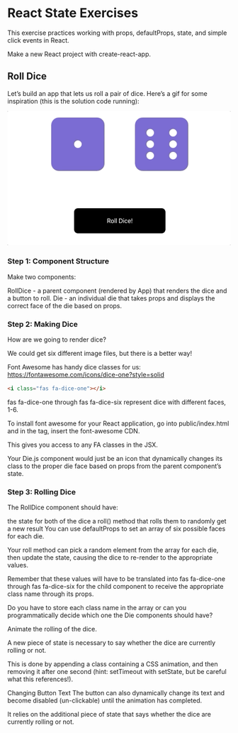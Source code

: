 # React State Exercises

This exercise practices working with props, defaultProps, state, and simple click events in React.

Make a new React project with create-react-app.

## Roll Dice

Let’s build an app that lets us roll a pair of dice. Here’s a gif for some inspiration (this is the solution code running):

![Rolling Dice App](src/assets/roll_dice.gif)

### Step 1: Component Structure

Make two components:

RollDice - a parent component (rendered by App) that renders the dice and a button to roll.
Die - an individual die that takes props and displays the correct face of the die based on props.

### Step 2: Making Dice

How are we going to render dice?

We could get six different image files, but there is a better way!

Font Awesome has handy dice classes for us: https://fontawesome.com/icons/dice-one?style=solid

```html
<i class="fas fa-dice-one"></i>
```
fas fa-dice-one through fas fa-dice-six represent dice with different faces, 1-6.

To install font awesome for your React application, go into public/index.html and in the <head> tag, insert the font-awesome CDN.

This gives you access to any FA classes in the JSX.

Your Die.js component would just be an icon that dynamically changes its class to the proper die face based on props from the parent component’s state.

### Step 3: Rolling Dice

The RollDice component should have:

the state for both of the dice
a roll() method that rolls them to randomly get a new result
You can use defaultProps to set an array of six possible faces for each die.

Your roll method can pick a random element from the array for each die, then update the state, causing the dice to re-render to the appropriate values.

Remember that these values will have to be translated into fas fa-dice-one through fas fa-dice-six for the child component to receive the appropriate class name through its props.

Do you have to store each class name in the array or can you programmatically decide which one the Die components should have?

Animate the rolling of the dice.

A new piece of state is necessary to say whether the dice are currently rolling or not.

This is done by appending a class containing a CSS animation, and then removing it after one second (hint: setTimeout with setState, but be careful what this references!).

Changing Button Text
The button can also dynamically change its text and become disabled (un-clickable) until the animation has completed.

It relies on the additional piece of state that says whether the dice are currently rolling or not.
